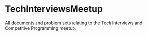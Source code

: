# TechInterviewsMeetup
All documents and problem sets relating to the Tech Interviews and Competitive Programming meetup.
